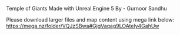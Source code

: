 Temple of Giants 
Made with Unreal Engine 5 
By - Gurnoor Sandhu


Please download larger files and map content using mega link below:
https://mega.nz/folder/VQJzSBwa#GjgVaqag9LOAtely4GahUw
